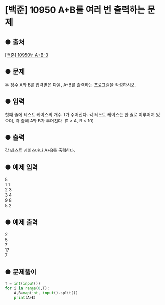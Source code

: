 # [백준] 10950 A+B를 여러 번 출력하는 문제

## ● 출처
[[백준] 10950번 A+B-3](https://www.acmicpc.net/problem/10950)  

## ● 문제
두 정수 A와 B를 입력받은 다음, A+B를 출력하는 프로그램을 작성하시오.

## ● 입력
첫째 줄에 테스트 케이스의 개수 T가 주어진다.
각 테스트 케이스는 한 줄로 이루어져 있으며, 각 줄에 A와 B가 주어진다. (0 < A, B < 10)

## ● 출력
각 테스트 케이스마다 A+B를 출력한다.
    
## ● 예제 입력
5  
1 1  
2 3  
3 4  
9 8  
5 2

## ● 예제 출력
2  
5  
7  
17  
7

## ● 문제풀이
```python
T = int(input())
for i in range(0,T):
    A,B=map(int, input().split())
    print(A+B)
```

